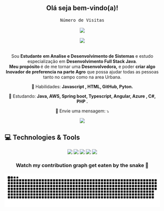 <span align="center">

##  Olá seja bem-vindo(a)!</h2>

<div align="center">
  <kbd align="center"> 
    <kbd>Número de Visitas</kbd>
    <br/><br/>
    <img src="https://profile-counter.glitch.me/Lauragonsaga/count.svg"></p>
  </kbd>
</div>
</span>
<div align="center">
<img src="https://media.tenor.com/8wBCqZH60U8AAAAC/computer-cat.gif" width="600px" />

</div>


<br>
<p align="center">
  Sou <strong>Estudante</strong> <strong> em Analise e Desenvolvimento de Sistemas</strong> e estudo especialização em <strong>Desenvolvimento Full Stack Java</strong>.<br >
<strong>Meu propósito </strong>é de me tornar uma <strong>Desenvolvedora,</strong>
e poder <strong>criar algo Inovador de preferencia na parte Agro</strong> que possa ajudar todas as pessoas tanto no campo como na area Urbana.
</p>

<p align="center">
  💼 Habilidades: <strong>Javascript , HTML, GitHub, Pyton.</strong>
</p>

<p align="center">
  🚀  Estudando: <strong>Java, AWS, Spring boot, Typescript, Angular, Azure , C#, PHP .</strong>
</p>

<p align="center">
  💌 Envie uma mensagem: ⤵️
</p>

<p align="center">
 
 <a href="www.linkedin.com/in/lauragonsaga" alt="Linkedin">
  <img src="https://img.shields.io/badge/-Linkedin-0e76a8?style=flat-square&logo=Linkedin&logoColor=white&link=https://www.linkedin.com/in/keidsonroby/" /></a>
</p>  

## 💻 Technologies & Tools

<p align="center">
  
 
 <img src="https://img.shields.io/badge/-Javascript-%23F7DF1E?style=flat-square&logo=javascript&logoColor=black" height="25"/>
 <img src="https://img.shields.io/badge/-Typecript-%23007ACC?style=flat-square&logo=typescript&logoColor=white" height="25"/>
 <img src="https://img.shields.io/badge/-Angular-%23DD0031?style=flat-square&logo=angular&logoColor=white" height="25"/>


<img src="https://img.shields.io/badge/-Bootstrap-%23563D7C.svg?style=flat-square&logo=bootstrap&logoColor=white" height="25"/>
  
<img src="https://img.shields.io/badge/-GitHub-181717?style=flat-square&logo=github" height="25"/>

<div align="center">
  <h3 align="center">Watch my contribution graph get eaten by the snake 🐍</h3>

  <img src="https://github.com/eduardoboares/eduardoboares/blob/output/github-contribution-grid-snake.svg" alt="animated" />

 

</div>

</div>





  



